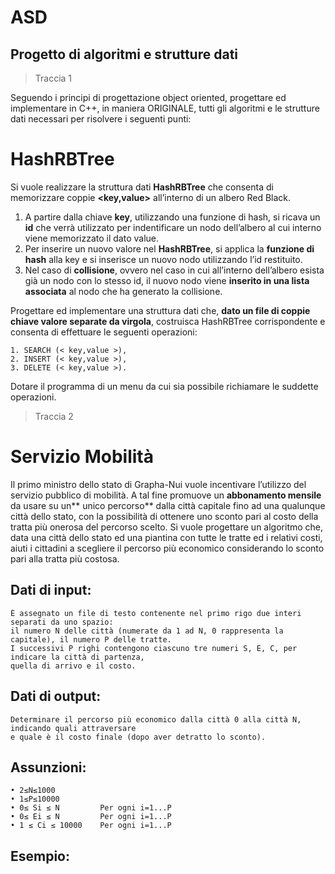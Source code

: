 # ASD
## Progetto di algoritmi e strutture dati
> Traccia 1

Seguendo i principi di progettazione object oriented, progettare ed implementare in C++, in maniera ORIGINALE, tutti gli algoritmi e le strutture dati necessari per risolvere i seguenti punti:

# HashRBTree

Si vuole realizzare la struttura dati **HashRBTree** che consenta di memorizzare coppie **<key,value>** all’interno di un albero Red Black.
1. A partire dalla chiave **key**, utilizzando una funzione di hash, si ricava un **id** che verrà utilizzato per indentificare un nodo dell’albero al cui interno viene memorizzato il dato value.
2. Per inserire un nuovo valore nel **HashRBTree**, si applica la **funzione di hash** alla key e si inserisce un nuovo nodo utilizzando l’id restituito.
3. Nel caso di **collisione**, ovvero nel caso in cui all’interno dell’albero esista già un nodo con lo stesso id, il nuovo nodo viene **inserito in una lista associata** al nodo che ha generato la collisione.

Progettare ed implementare una struttura dati che, **dato un file di coppie chiave valore separate da virgola**, costruisca HashRBTree corrispondente e consenta di effettuare le seguenti operazioni:

```
1. SEARCH (< key,value >),
2. INSERT (< key,value >), 
3. DELETE (< key,value >).
```

Dotare il programma di un menu da cui sia possibile richiamare le suddette operazioni.

> Traccia 2

# Servizio Mobilità

Il primo ministro dello stato di Grapha-Nui vuole incentivare l’utilizzo del servizio pubblico di mobilità. A tal fine promuove un **abbonamento mensile** da usare su un** unico percorso** dalla città capitale fino ad una qualunque città dello stato, con la possibilità di ottenere uno sconto pari al costo della tratta più onerosa del percorso scelto. Si vuole progettare un algoritmo che, data una città dello stato ed una piantina con tutte le tratte ed i relativi costi, aiuti i cittadini a scegliere il percorso più economico considerando lo sconto pari alla tratta più costosa.

## Dati di input:

```
È assegnato un file di testo contenente nel primo rigo due interi separati da uno spazio: 
il numero N delle città (numerate da 1 ad N, 0 rappresenta la capitale), il numero P delle tratte.
I successivi P righi contengono ciascuno tre numeri S, E, C, per indicare la città di partenza,
quella di arrivo e il costo.
```

## Dati di output:

```
Determinare il percorso più economico dalla città 0 alla città N, indicando quali attraversare 
e quale è il costo finale (dopo aver detratto lo sconto).
```
## Assunzioni:


```
• 2≤N≤1000
• 1≤P≤10000
• 0≤ Si ≤ N         Per ogni i=1...P
• 0≤ Ei ≤ N         Per ogni i=1...P
• 1 ≤ Ci ≤ 10000    Per ogni i=1...P
```

## Esempio:


